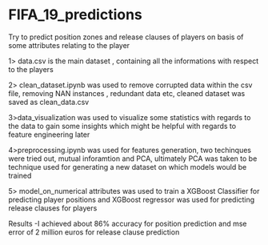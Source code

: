# FIFA_19_predictions
Try to predict position zones and release clauses of players on basis of some attributes relating to the player


1> data.csv is the main dataset , containing all the informations with respect to the players

2> clean_dataset.ipynb was used to remove corrupted data within the csv file, removing NAN instances , redundant data etc, cleaned dataset was saved as clean_data.csv

3>data_visualization was used to visualize some statistics with regards to the data to gain some insights which might be helpful with regards to feature engineering later

4>preprocessing.ipynb was used for features generation, two techinques were tried out, mutual inforamtion and PCA, ultimately PCA was taken to be technique used for generating a new dataset on which models would be trained

5> model_on_numerical attributes was used to train a XGBoost Classifier for predicting player positions and XGBoost regressor was used for predicting release clauses for players

Results -I achieved about 86% accuracy for position prediction and mse error of 2 million euros for release clause prediction
